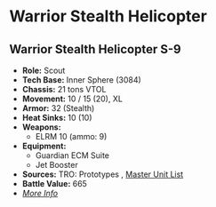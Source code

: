 # Warrior Stealth Helicopter 

## Warrior Stealth Helicopter S-9 

- **Role:** Scout 
- **Tech Base:** Inner Sphere (3084) 
- **Chassis:** 21 tons VTOL 
- **Movement:** 10 / 15 (20), XL 
- **Armor:** 32 (Stealth) 
- **Heat Sinks:** 10 (10) 
- **Weapons:** 
  - ELRM 10 (ammo: 9) 
- **Equipment:** 
  - Guardian ECM Suite 
  - Jet Booster 
- **Sources:** TRO: Prototypes , [Master Unit List](http://masterunitlist.info/Unit/Details/5387) 
- **Battle Value:** 665 
- [*More Info*](warrior_stealth_helicopter/warrior_stealth_helicopter_s-9.md) 

